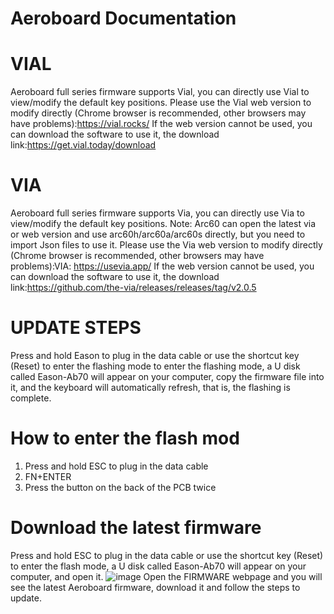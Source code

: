 # Aeroboard Documentation
# VIAL
Aeroboard full series firmware supports Vial, you can directly use Vial to
view/modify the default key positions. Please use the Vial web version to
modify directly (Chrome browser is recommended, other browsers may have
problems):https://vial.rocks/
If the web version cannot be used, you can download the software to use it, the download link:https://get.vial.today/download
# VIA
Aeroboard full series firmware supports Via, you can directly use Via to
view/modify the default key positions. Note: Arc60 can open the latest via or web version and use
arc60h/arc60a/arc60s directly, but you need to import Json files to use it. Please use the Via web version to modify directly (Chrome browser is
recommended, other browsers may have problems):VIA: https://usevia.app/
If the web version cannot be used, you can download the software to use it, the download link:https://github.com/the-via/releases/releases/tag/v2.0.5
# UPDATE STEPS
Press and hold Eason to plug in the data cable or use the shortcut key (Reset)
to enter the flashing mode to enter the flashing mode, a U disk called
Eason-Ab70 will appear on your computer, copy the firmware file into it, and the keyboard will automatically refresh, that is, the flashing is complete.
# How to enter the flash mod
1. Press and hold ESC to plug in the data cable
2. FN+ENTER 
3. Press the button on the back of the PCB twice
# Download the latest firmware
Press and hold ESC to plug in the data cable or use the shortcut key (Reset) to enter the
flash mode, a U disk called Eason-Ab70 will appear on your computer, and open it.
![image](https://user-images.githubusercontent.com/98533237/211576451-122dd637-0db4-45ab-b440-b160499eabc6.png)
Open the FIRMWARE webpage and you will see the latest Aeroboard firmware, download it
and follow the steps to update.

